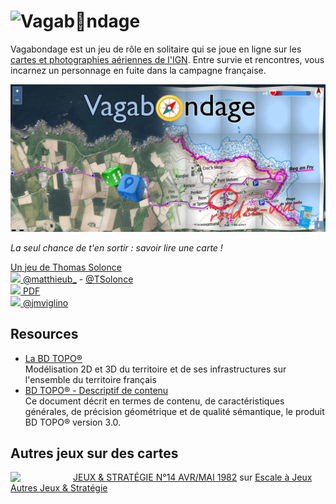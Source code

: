 # <img src="https://viglino.github.io/vagabondage/img/dices.png" align="left"/> Vagab🧭ndage

Vagabondage est un jeu de rôle en solitaire qui se joue en ligne sur les [cartes et photographies aériennes de l'IGN](https://github.com/Viglino/vagabondage/wiki/X.-Data).
Entre survie et rencontres, vous incarnez un personnage en fuite dans la campagne française.

![](https://github.com/Viglino/vagabondage/raw/main/assets/img/banner.jpg)

*La seul chance de t'en sortir : savoir lire une carte !*

[Un jeu de Thomas Solonce](https://solonce.itch.io/vagabondage)    
[<img src="https://upload.wikimedia.org/wikipedia/commons/4/4f/Twitter-logo.svg" height="15"/> @matthieub_](https://twitter.com/matthieub_/status/1503490106983915520) - [@TSolonce](https://twitter.com/TSolonce)    
[<img src="https://upload.wikimedia.org/wikipedia/commons/8/87/PDF_file_icon.svg" height="20"/> PDF](https://drive.google.com/file/d/1q_zbQSIQdtNhsl_mn7X61ZDLFONUcgcg/view)    
[<img src="https://upload.wikimedia.org/wikipedia/commons/4/4f/Twitter-logo.svg" height="15"/> @jmviglino](https://twitter.com/jmviglino/status/1576606011804164100)

## Resources

- [La BD TOPO®](https://geoservices.ign.fr/bdtopo)    
Modélisation 2D et 3D du territoire et de ses infrastructures sur l'ensemble du territoire français
- [BD TOPO® - Descriptif de contenu](https://geoservices.ign.fr/sites/default/files/2021-07/DC_BDTOPO_3-0.pdf)    
Ce document décrit en termes de contenu, de caractéristiques générales, de précision géométrique et de qualité sémantique, le produit BD TOPO® version 3.0.

## Autres jeux sur des cartes

<img src="http://fr.1001mags.com/images/Couv/J/JeuxStrategie/23442-JeuxStrategie-14-Couverture-3.jpg" align="left" width=100>

[JEUX & STRATÉGIE N°14 AVR/MAI 1982](https://regle.escaleajeux.fr/js_14_rg.pdf#page=23) sur [Escale à Jeux](https://escaleajeux.fr/)  
[Autres Jeux & Stratégie](http://jeuxstrategie.free.fr/Cartes_routieres_presentation.php)  
